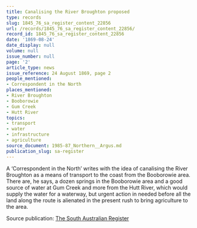 ```yaml
---
title: Canalising the River Broughton proposed
type: records
slug: 1845_76_sa_register_content_22856
url: /records/1845_76_sa_register_content_22856/
record_id: 1845_76_sa_register_content_22856
date: '1869-08-24'
date_display: null
volume: null
issue_number: null
page: '2'
article_type: news
issue_reference: 24 August 1869, page 2
people_mentioned:
- Correspondent in the North
places_mentioned:
- River Broughton
- Booborowie
- Gum Creek
- Hutt River
topics:
- transport
- water
- infrastructure
- agriculture
source_document: 1985-87_Northern__Argus.md
publication_slug: sa-register
---
```


A ‘Correspondent in the North’ writes with the idea of canalising the River Broughton as a means of transport to the coast from the Booborowie area.  There are, he says, a dozen springs in the Booborowie area and a good source of water at Gum Creek and more from the Hutt River, which would supply the water for a waterway, but urgent action in needed before all the land along the route is alienated in the present rush to bring agriculture to the area.

Source publication: [The South Australian Register](/publications/sa-register/)
